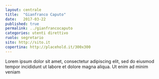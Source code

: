 ```yaml
---
layout: centrale
title:  "Gianfranco Caputo"
date:   2017-03-22
published: true
permalink: ../gianfrancocaputo
categories: utenti direttivo
ruolo: segretario
sito: http://sito.it
copertina: http://placehold.it/300x300
---
```

Lorem ipsum dolor sit amet, consectetur adipiscing elit, sed do eiusmod tempor incididunt ut labore et dolore magna aliqua. Ut enim ad minim veniam<!--more-->

